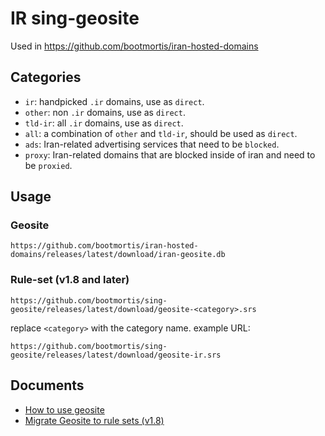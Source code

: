 # IR sing-geosite

Used in https://github.com/bootmortis/iran-hosted-domains


## Categories
- `ir`: handpicked `.ir` domains, use as `direct`.
- `other`: non `.ir` domains, use as `direct`.
- `tld-ir`: all `.ir` domains, use as `direct`.
- `all`: a combination of `other` and `tld-ir`, should be used as `direct`.
- `ads`: Iran-related advertising services that need to be `blocked`.
- `proxy`: Iran-related domains that are blocked inside of iran and need to be `proxied`.

## Usage

### Geosite
`https://github.com/bootmortis/iran-hosted-domains/releases/latest/download/iran-geosite.db`

### Rule-set (v1.8 and later)
`https://github.com/bootmortis/sing-geosite/releases/latest/download/geosite-<category>.srs`  
  
replace `<category>` with the category name. example URL:  

`https://github.com/bootmortis/sing-geosite/releases/latest/download/geosite-ir.srs`  

## Documents
- [How to use geosite](https://github.com/bootmortis/iran-hosted-domains?tab=readme-ov-file#sing-box)
- [Migrate Geosite to rule sets (v1.8)](https://sing-box.sagernet.org/migration/#migrate-geosite-to-rule-sets)

